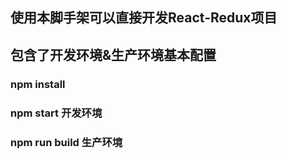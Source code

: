 ##  使用本脚手架可以直接开发React-Redux项目
##  包含了开发环境&生产环境基本配置
###  npm install
###  npm start 开发环境
###  npm run build 生产环境

